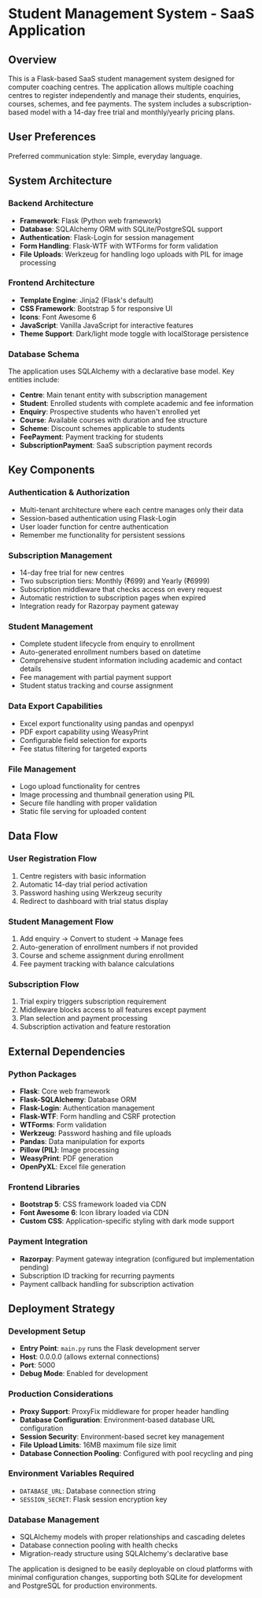 # Student Management System - SaaS Application

## Overview

This is a Flask-based SaaS student management system designed for computer coaching centres. The application allows multiple coaching centres to register independently and manage their students, enquiries, courses, schemes, and fee payments. The system includes a subscription-based model with a 14-day free trial and monthly/yearly pricing plans.

## User Preferences

Preferred communication style: Simple, everyday language.

## System Architecture

### Backend Architecture
- **Framework**: Flask (Python web framework)
- **Database**: SQLAlchemy ORM with SQLite/PostgreSQL support
- **Authentication**: Flask-Login for session management
- **Form Handling**: Flask-WTF with WTForms for form validation
- **File Uploads**: Werkzeug for handling logo uploads with PIL for image processing

### Frontend Architecture
- **Template Engine**: Jinja2 (Flask's default)
- **CSS Framework**: Bootstrap 5 for responsive UI
- **Icons**: Font Awesome 6
- **JavaScript**: Vanilla JavaScript for interactive features
- **Theme Support**: Dark/light mode toggle with localStorage persistence

### Database Schema
The application uses SQLAlchemy with a declarative base model. Key entities include:
- **Centre**: Main tenant entity with subscription management
- **Student**: Enrolled students with complete academic and fee information
- **Enquiry**: Prospective students who haven't enrolled yet
- **Course**: Available courses with duration and fee structure
- **Scheme**: Discount schemes applicable to students
- **FeePayment**: Payment tracking for students
- **SubscriptionPayment**: SaaS subscription payment records

## Key Components

### Authentication & Authorization
- Multi-tenant architecture where each centre manages only their data
- Session-based authentication using Flask-Login
- User loader function for centre authentication
- Remember me functionality for persistent sessions

### Subscription Management
- 14-day free trial for new centres
- Two subscription tiers: Monthly (₹699) and Yearly (₹6999)
- Subscription middleware that checks access on every request
- Automatic restriction to subscription pages when expired
- Integration ready for Razorpay payment gateway

### Student Management
- Complete student lifecycle from enquiry to enrollment
- Auto-generated enrollment numbers based on datetime
- Comprehensive student information including academic and contact details
- Fee management with partial payment support
- Student status tracking and course assignment

### Data Export Capabilities
- Excel export functionality using pandas and openpyxl
- PDF export capability using WeasyPrint
- Configurable field selection for exports
- Fee status filtering for targeted exports

### File Management
- Logo upload functionality for centres
- Image processing and thumbnail generation using PIL
- Secure file handling with proper validation
- Static file serving for uploaded content

## Data Flow

### User Registration Flow
1. Centre registers with basic information
2. Automatic 14-day trial period activation
3. Password hashing using Werkzeug security
4. Redirect to dashboard with trial status display

### Student Management Flow
1. Add enquiry → Convert to student → Manage fees
2. Auto-generation of enrollment numbers if not provided
3. Course and scheme assignment during enrollment
4. Fee payment tracking with balance calculations

### Subscription Flow
1. Trial expiry triggers subscription requirement
2. Middleware blocks access to all features except payment
3. Plan selection and payment processing
4. Subscription activation and feature restoration

## External Dependencies

### Python Packages
- **Flask**: Core web framework
- **Flask-SQLAlchemy**: Database ORM
- **Flask-Login**: Authentication management
- **Flask-WTF**: Form handling and CSRF protection
- **WTForms**: Form validation
- **Werkzeug**: Password hashing and file uploads
- **Pandas**: Data manipulation for exports
- **Pillow (PIL)**: Image processing
- **WeasyPrint**: PDF generation
- **OpenPyXL**: Excel file generation

### Frontend Libraries
- **Bootstrap 5**: CSS framework loaded via CDN
- **Font Awesome 6**: Icon library loaded via CDN
- **Custom CSS**: Application-specific styling with dark mode support

### Payment Integration
- **Razorpay**: Payment gateway integration (configured but implementation pending)
- Subscription ID tracking for recurring payments
- Payment callback handling for subscription activation

## Deployment Strategy

### Development Setup
- **Entry Point**: `main.py` runs the Flask development server
- **Host**: 0.0.0.0 (allows external connections)
- **Port**: 5000
- **Debug Mode**: Enabled for development

### Production Considerations
- **Proxy Support**: ProxyFix middleware for proper header handling
- **Database Configuration**: Environment-based database URL configuration
- **Session Security**: Environment-based secret key management
- **File Upload Limits**: 16MB maximum file size limit
- **Database Connection Pooling**: Configured with pool recycling and ping

### Environment Variables Required
- `DATABASE_URL`: Database connection string
- `SESSION_SECRET`: Flask session encryption key

### Database Management
- SQLAlchemy models with proper relationships and cascading deletes
- Database connection pooling with health checks
- Migration-ready structure using SQLAlchemy's declarative base

The application is designed to be easily deployable on cloud platforms with minimal configuration changes, supporting both SQLite for development and PostgreSQL for production environments.